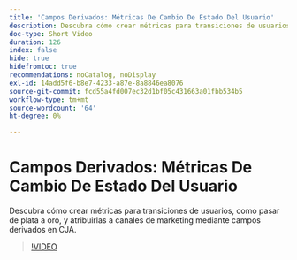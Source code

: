 ```yaml
---
title: 'Campos Derivados: Métricas De Cambio De Estado Del Usuario'
description: Descubra cómo crear métricas para transiciones de usuarios, como pasar de plata a oro, y atribuirlas a canales de marketing mediante campos derivados en CJA.
doc-type: Short Video
duration: 126
index: false
hide: true
hidefromtoc: true
recommendations: noCatalog, noDisplay
exl-id: 14add5f6-b8e7-4233-a87e-8a8846ea8076
source-git-commit: fcd55a4fd007ec32d1bf05c431663a01fbb534b5
workflow-type: tm+mt
source-wordcount: '64'
ht-degree: 0%

---
```


# Campos Derivados: Métricas De Cambio De Estado Del Usuario

Descubra cómo crear métricas para transiciones de usuarios, como pasar de plata a oro, y atribuirlas a canales de marketing mediante campos derivados en CJA.

<!-- 85_S103_3442450_125_derived-fields-user-state-change-metrics -->
>[!VIDEO](https://video.tv.adobe.com/v/3458355/?learn=on&enablevpops=true)
